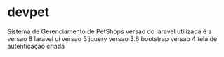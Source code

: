 # devpet
Sistema de Gerenciamento de PetShops
versao do laravel utilizada é a versao 8
laravel ui versao 3
jquery versao 3.6
bootstrap versao 4
tela de autenticaçao criada 

